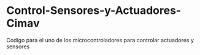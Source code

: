 # Control-Sensores-y-Actuadores-Cimav
Codigo para el uno de los microcontroladores para controlar actuadores y sensores
